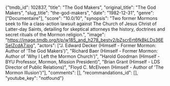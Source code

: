 {"tmdb_id": 102837, "title": "The God Makers", "original_title": "The God Makers", "slug_title": "the-god-makers", "date": "1982-12-31", "genre": ["Documentaire"], "score": "10.0/10", "synopsis": "Two former Mormons seek to file a class-action lawsuit against The Church of Jesus Christ of Latter-day Saints, detailing for skeptical attorneys the history, doctrines and secret rituals of the Mormon religion.", "image": "https://image.tmdb.org/t/p/w185_and_h278_bestv2/bZscrErt6fkBkLDs36ESeIZcdA7.jpg", "actors": ["J. Edward Decker (Himself - Former Mormon: Author of 'The God Makers')", "Richard Baer (Himself - Former Mormon: Author of 'Why I Left the Mormon Church')", "Harold Goodman (Himself - BYU Professor, Mormon, Mission President)", "Brian Grant (Himself - LDS Director of Public Relations)", "Floyd C. McElveen (Himself - Author of 'The Mormon Illusion')"], "comments": [], "recommandations_id": [], "youtube_key": "notfound"}